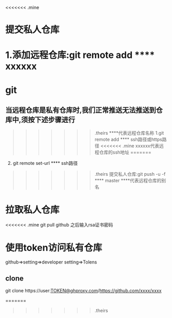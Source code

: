 <<<<<<< .mine
# 提交私人仓库
1.添加远程仓库:git remote add **** xxxxxx
=======
# git
## 当远程仓库是私有仓库时,我们正常推送无法推送到仓库中,须按下述步骤进行
>>>>>>> .theirs
****代表远程仓库名称
1.git remote add **** ssh路径或https路径
<<<<<<< .mine
xxxxxx代表远程仓库的ssh地址
=======
2. git remote set-url **** ssh路径
>>>>>>> .theirs
提交私人仓库:git push -u -f **** master
****代表远程仓库的别名
# 拉取私人仓库
<<<<<<< .mine
git pull github 之后输入rsa证书密码

# 使用token访问私有仓库
github=>setting=>developer setting=>Tolens
## clone
git clone https://user:TOKEN@ghproxy.com/https://github.com/xxxx/xxxx


=======








>>>>>>> .theirs
